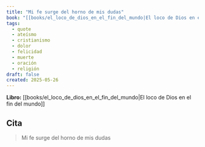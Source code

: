 ```yaml
---
title: "Mi fe surge del horno de mis dudas"
book: "[[books/el_loco_de_dios_en_el_fin_del_mundo|El loco de Dios en el fin del mundo]]"
tags:
  - quote
  - ateísmo
  - cristianismo
  - dolor
  - felicidad
  - muerte
  - oración
  - religión
draft: false
created: 2025-05-26
---
```


**Libro:** [[books/el_loco_de_dios_en_el_fin_del_mundo|El loco de Dios en el fin del mundo]]

## Cita
> Mi fe surge del horno de mis dudas
